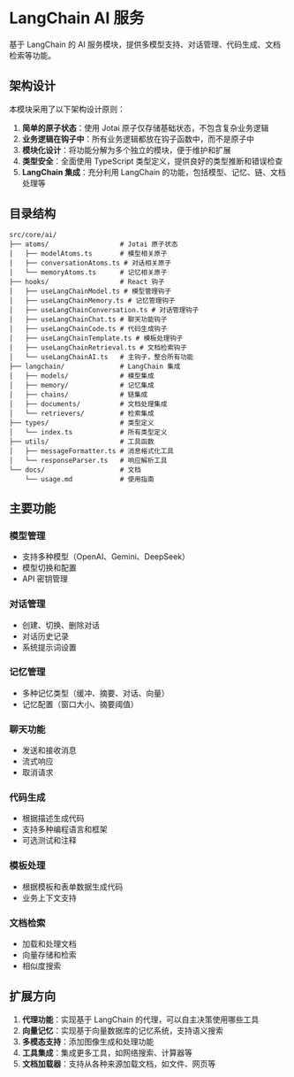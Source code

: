# LangChain AI 服务

基于 LangChain 的 AI 服务模块，提供多模型支持、对话管理、代码生成、文档检索等功能。

## 架构设计

本模块采用了以下架构设计原则：

1. **简单的原子状态**：使用 Jotai 原子仅存储基础状态，不包含复杂业务逻辑
2. **业务逻辑在钩子中**：所有业务逻辑都放在钩子函数中，而不是原子中
3. **模块化设计**：将功能分解为多个独立的模块，便于维护和扩展
4. **类型安全**：全面使用 TypeScript 类型定义，提供良好的类型推断和错误检查
5. **LangChain 集成**：充分利用 LangChain 的功能，包括模型、记忆、链、文档处理等

## 目录结构

```
src/core/ai/
├── atoms/                  # Jotai 原子状态
│   ├── modelAtoms.ts       # 模型相关原子
│   ├── conversationAtoms.ts # 对话相关原子
│   └── memoryAtoms.ts      # 记忆相关原子
├── hooks/                  # React 钩子
│   ├── useLangChainModel.ts # 模型管理钩子
│   ├── useLangChainMemory.ts # 记忆管理钩子
│   ├── useLangChainConversation.ts # 对话管理钩子
│   ├── useLangChainChat.ts # 聊天功能钩子
│   ├── useLangChainCode.ts # 代码生成钩子
│   ├── useLangChainTemplate.ts # 模板处理钩子
│   ├── useLangChainRetrieval.ts # 文档检索钩子
│   └── useLangChainAI.ts   # 主钩子，整合所有功能
├── langchain/              # LangChain 集成
│   ├── models/             # 模型集成
│   ├── memory/             # 记忆集成
│   ├── chains/             # 链集成
│   ├── documents/          # 文档处理集成
│   └── retrievers/         # 检索集成
├── types/                  # 类型定义
│   └── index.ts            # 所有类型定义
├── utils/                  # 工具函数
│   ├── messageFormatter.ts # 消息格式化工具
│   └── responseParser.ts   # 响应解析工具
└── docs/                   # 文档
    └── usage.md            # 使用指南
```

## 主要功能

### 模型管理

- 支持多种模型（OpenAI、Gemini、DeepSeek）
- 模型切换和配置
- API 密钥管理

### 对话管理

- 创建、切换、删除对话
- 对话历史记录
- 系统提示词设置

### 记忆管理

- 多种记忆类型（缓冲、摘要、对话、向量）
- 记忆配置（窗口大小、摘要阈值）

### 聊天功能

- 发送和接收消息
- 流式响应
- 取消请求

### 代码生成

- 根据描述生成代码
- 支持多种编程语言和框架
- 可选测试和注释

### 模板处理

- 根据模板和表单数据生成代码
- 业务上下文支持

### 文档检索

- 加载和处理文档
- 向量存储和检索
- 相似度搜索


## 扩展方向

1. **代理功能**：实现基于 LangChain 的代理，可以自主决策使用哪些工具
2. **向量记忆**：实现基于向量数据库的记忆系统，支持语义搜索
3. **多模态支持**：添加图像生成和处理功能
4. **工具集成**：集成更多工具，如网络搜索、计算器等
5. **文档加载器**：支持从各种来源加载文档，如文件、网页等
